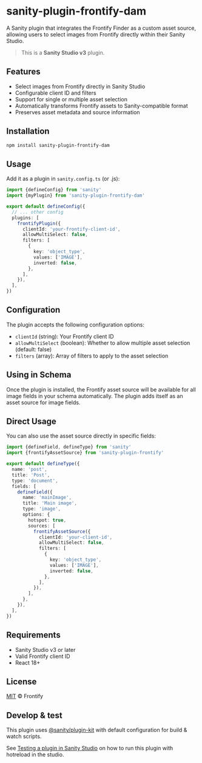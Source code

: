# sanity-plugin-frontify-dam

A Sanity plugin that integrates the Frontify Finder as a custom asset source, allowing users to select images from Frontify directly within their Sanity Studio.

> This is a **Sanity Studio v3** plugin.

## Features

- Select images from Frontify directly in Sanity Studio
- Configurable client ID and filters
- Support for single or multiple asset selection
- Automatically transforms Frontify assets to Sanity-compatible format
- Preserves asset metadata and source information

## Installation

```sh
npm install sanity-plugin-frontify-dam
```

## Usage

Add it as a plugin in `sanity.config.ts` (or .js):

```ts
import {defineConfig} from 'sanity'
import {myPlugin} from 'sanity-plugin-frontify-dam'

export default defineConfig({
  // ... other config
  plugins: [
    frontifyPlugin({
      clientId: 'your-frontify-client-id',
      allowMultiSelect: false,
      filters: [
        {
          key: 'object_type',
          values: ['IMAGE'],
          inverted: false,
        },
      ],
    }),
  ],
})
```

## Configuration

The plugin accepts the following configuration options:

- `clientId` (string): Your Frontify client ID
- `allowMultiSelect` (boolean): Whether to allow multiple asset selection (default: false)
- `filters` (array): Array of filters to apply to the asset selection

## Using in Schema

Once the plugin is installed, the Frontify asset source will be available for all image fields in your schema automatically. The plugin adds itself as an asset source for image fields.

## Direct Usage

You can also use the asset source directly in specific fields:

```ts
import {defineField, defineType} from 'sanity'
import {frontifyAssetSource} from 'sanity-plugin-frontify'

export default defineType({
  name: 'post',
  title: 'Post',
  type: 'document',
  fields: [
    defineField({
      name: 'mainImage',
      title: 'Main image',
      type: 'image',
      options: {
        hotspot: true,
        sources: [
          frontifyAssetSource({
            clientId: 'your-client-id',
            allowMultiSelect: false,
            filters: [
              {
                key: 'object_type',
                values: ['IMAGE'],
                inverted: false,
              },
            ],
          }),
        ],
      },
    }),
  ],
})
```

## Requirements

- Sanity Studio v3 or later
- Valid Frontify client ID
- React 18+

## License

[MIT](LICENSE) © Frontify

## Develop & test

This plugin uses [@sanity/plugin-kit](https://github.com/sanity-io/plugin-kit)
with default configuration for build & watch scripts.

See [Testing a plugin in Sanity Studio](https://github.com/sanity-io/plugin-kit#testing-a-plugin-in-sanity-studio)
on how to run this plugin with hotreload in the studio.
